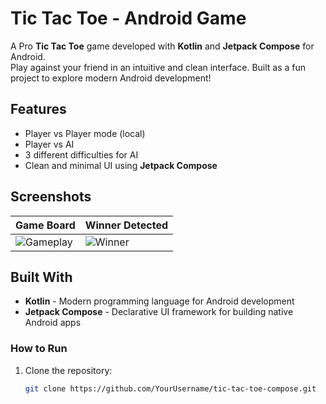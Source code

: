 # Tic Tac Toe - Android Game

A Pro **Tic Tac Toe** game developed with **Kotlin** and **Jetpack Compose** for Android.  
Play against your friend in an intuitive and clean interface. Built as a fun project to explore modern Android development!

## Features
- Player vs Player mode (local)
- Player vs AI
- 3 different difficulties for AI
- Clean and minimal UI using **Jetpack Compose**


## Screenshots
| Game Board              | Winner Detected          |
|-------------------------|--------------------------|
| ![Gameplay](screenshots/gameplay.png) | ![Winner](screenshots/winner.png) |

## Built With
- **Kotlin** - Modern programming language for Android development
- **Jetpack Compose** - Declarative UI framework for building native Android apps
### How to Run
1. Clone the repository:
   ```bash
   git clone https://github.com/YourUsername/tic-tac-toe-compose.git